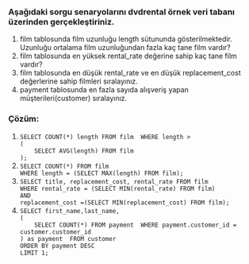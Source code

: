 ### Aşağıdaki sorgu senaryolarını dvdrental örnek veri tabanı üzerinden gerçekleştiriniz.

<ol>
<li>film tablosunda film uzunluğu length sütununda gösterilmektedir. Uzunluğu ortalama film uzunluğundan fazla kaç tane film vardır?
 </li>
<li>film tablosunda en yüksek rental_rate değerine sahip kaç tane film vardır?
 </li>
<li>film tablosunda en düşük rental_rate ve en düşük replacement_cost değerlerine sahip filmleri sıralayınız.
<li>payment tablosunda en fazla sayıda alışveriş yapan müşterileri(customer) sıralayınız.
 </li>
 </ol>

### Çözüm:

<ol>
<li><code>SELECT COUNT(*) length FROM film  WHERE length >
(
	SELECT AVG(length) FROM film 
);
</code></li>
<li><code>SELECT COUNT(*) FROM film 
WHERE length = (SELECT MAX(length) FROM film);
</code></li>
<li><code>SELECT title, replacement_cost, rental_rate FROM film
WHERE rental_rate = (SELECT MIN(rental_rate) FROM film) 
AND
replacement_cost =(SELECT MIN(replacement_cost) FROM film);
</code></li>
<li><code>SELECT first_name,last_name,
(
	SELECT COUNT(*) FROM payment  WHERE payment.customer_id = customer.customer_id
) as payment  FROM customer	
ORDER BY payment DESC
LIMIT 1;

</code></li>

 </ol>
